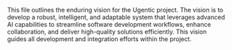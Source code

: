 This file outlines the enduring vision for the Ugentic project.
The vision is to develop a robust, intelligent, and adaptable system
that leverages advanced AI capabilities to streamline software development workflows,
enhance collaboration, and deliver high-quality solutions efficiently.
This vision guides all development and integration efforts within the project.